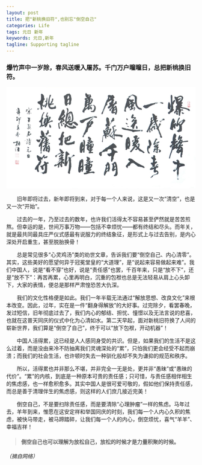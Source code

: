 ```yaml
---
layout: post
title: 把"新桃换旧符",也别忘"倒空自己"
categories: Life
tags: 元日 新年 
keywords: 元日,新年
tagline: Supporting tagline
---
```


### 爆竹声中一岁除，春风送暖入屠苏。千门万户曈曈日，总把新桃换旧符。 ###

<img src="/assets/pictures/Life/HappyNewYear2015_BoxCn.jpg">

　　旧年即将过去，新年即将到来，对于每一个人来说，这是又一次“清空”，也是又一次“开始”。

　　过去的一年，乃至过去的数年，也许我们活得太不容易甚至俨然就是苦苦煎熬。但幸运的是，世间万事万物——包括不幸烦忧——都有终结和尽头。而年关，就是最共同最具庄严仪式感最有说服力的终结象征，是形式上与过去告别，是内心深处开启重生，甚至脱胎换骨！

　　总是常见很多“心灵鸡汤”类的劝世文章，告诉我们要“倒空自己、内心清零”。其实，这些美好的愿望何异于冠冕堂皇的“大道理”，是“说起来容易做起来难”。我们中国人，说是“看不穿”也好，说是“责任感”也罢，千百年来，只是“放不下”，还是“放不下”：再苦再累，心里再明白，沉重的包袱也总是无法轻易从肩上心头卸下，大家的表情，便总是那样严肃惶恐苦大仇深。

　　我们的文化性格便是如此。我们一年半载无法通过“解放思想、改良文化”来根本改变。因此，过年，实在是一件“翻身得解放”的大好事。过完除夕，看罢春晚，发过短信，旧年彻底过去了，我们内心的郁结、担忧、憧憬以及无法言说的悲喜，也就在这普天同庆的仪式中化为心清如水。第二天早起，面对新桃旧符换了人间的崭新世界，我们算是“倒空了自己”，终于可以“放下包袱，开动机器”！

　　中国人活得累，这已经是人人感同身受的共识。但是，如果我们的生活不是这么过着，而是没由来冷不防抽离我们灵魂深处的“累”，只怕我们更会经受不起而崩溃；而我们的社会生活，也许顿时失去一种驯化般却不失为谦抑的规范和秩序。

　　所以，活得累也并非那么不堪，并非完全一无是处，更并非“愚昧”或“愚昧的代价”。“累”的内核，到底是一种原本可贵的责任感；只可惜，与责任感相伴相生的焦虑感，也一样愈积愈多。其实中国人是很可爱可敬的，假如他们保持责任感，而总是善于清理伴生的焦虑感，则这样的人们庶几接近完美！

　　倒空自己，不是要扫除责任感，而是要清除“心理肿瘤”一样的焦虑。马年过去，羊年到来，惟愿在这安定祥和举国同庆的时刻，我们每一个人内心久积的焦虑，被快马带走，被马蹄踏碎，让我们每一个人的内心，倒空烦忧，喜气“羊羊”、幸福吉祥！

> #### 倒空自己也可以理解为放松自己，放松的时候才是力量积聚的时候。 ####

*（摘自网络）*